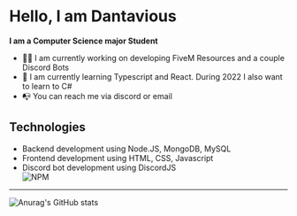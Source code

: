# Hello, I am Dantavious 
**I am a Computer Science major Student**
- 👋🏽 I am currently working on developing FiveM Resources and a couple Discord Bots
- 📖 I am currently learning Typescript and React. During 2022 I also want to learn to C#
- 📭 You can reach me via discord or email
## Technologies
- Backend development using Node.JS, MongoDB, MySQL
- Frontend development using HTML, CSS, Javascript
- Discord bot development using DiscordJS<br />
![NPM](https://img.shields.io/badge/NPM-%23000000.svg?style=for-the-badge&logo=npm&logoColor=white)
---
![Anurag's GitHub stats](https://github-readme-stats.vercel.app/api?username=n4n-0&theme=github_dark&show_icons=true)

<!--
**n4n-0/n4n-0** is a ✨ _special_ ✨ repository because its `README.md` (this file) appears on your GitHub profile.

Here are some ideas to get you started:

- 🔭 I’m currently working on ...
- 🌱 I’m currently learning ...
- 👯 I’m looking to collaborate on ...
- 🤔 I’m looking for help with ...
- 💬 Ask me about ...
- 📫 How to reach me: ...
- 😄 Pronouns: ...
- ⚡ Fun fact: ...
-->
